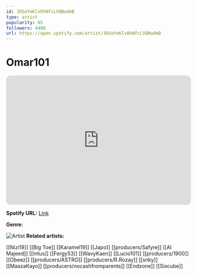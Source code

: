 ```yaml
---
id: 3OSeYeKlvOhNfcLVQNadmB
type: artist
popularity: 65
followers: 4498
url: https://open.spotify.com/artist/3OSeYeKlvOhNfcLVQNadmB
---
```

# Omar101

<iframe style="border-radius:12px" src="https://open.spotify.com/embed/artist/3OSeYeKlvOhNfcLVQNadmB" width="100%" height="352" frameBorder="0" allowfullscreen="" allow="autoplay; clipboard-write; encrypted-media; fullscreen; picture-in-picture" loading="lazy"></iframe>

**Spotify URL:** [Link](https://open.spotify.com/artist/3OSeYeKlvOhNfcLVQNadmB)

**Genre:** 

![Artist](https://i.scdn.co/image/ab6761610000e5ebadbd1229e8cef5c97b346ff4)
**Related artists:**

[[Nizi19]]
[[Big Toe]]
[[Karamel19]]
[[Japo]]
[[producers/Safyre]]
[[Al Majeed]]
[[Intus]]
[[Fergy53]]
[[WavyKaen]]
[[Lucio101]]
[[producers/1900]]
[[Obeez]]
[[producers/ASTRO]]
[[producers/R.Rozay]]
[[snky]]
[[MaazaKayo]]
[[producers/nocashfromparents]]
[[Endzone]]
[[Sixcube]]
